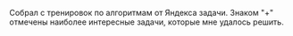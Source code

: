 Собрал c тренировок по алгоритмам от Яндекса  задачи.
Знаком "+" отмечены наиболее интересные задачи, которые мне удалось решить.

